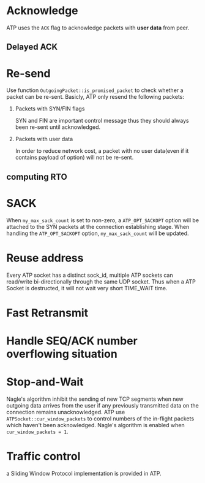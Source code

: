 # Acknowledge
ATP uses the `ACK` flag to acknowledge packets with **user data** from peer.

## Delayed ACK


# Re-send
Use function `OutgoingPacket::is_promised_packet` to check whether a packet can be re-sent. Basicly, ATP only resend the following packets:

1. Packets with SYN/FIN flags

	SYN and FIN are important control message thus they should always been re-sent until acknowledged.

2. Packets with user data

	In order to reduce network cost, a packet with no user data(even if it contains payload of option) will not be re-sent.


## computing RTO

# SACK
When `my_max_sack_count` is set to non-zero, a `ATP_OPT_SACKOPT` option will be attached to the SYN packets at the connection establishing stage. When handling the `ATP_OPT_SACKOPT` option, `my_max_sack_count` will be updated. 

# Reuse address
Every ATP socket has a distinct sock\_id, multiple ATP sockets can read/write bi-directionally through the same UDP socket. Thus when a ATP Socket is destructed, it will not wait very short TIME\_WAIT time.

# Fast Retransmit

# Handle SEQ/ACK number overflowing situation

# Stop-and-Wait
Nagle's algorithm inhibit the sending of new TCP segments when new outgoing data arrives from the user if any previously transmitted data on the connection remains unacknowledged.
ATP use `ATPSocket::cur_window_packets` to control numbers of the in-flight packets which haven't been acknowledged. Nagle's algorithm is enabled when `cur_window_packets = 1`.

# Traffic control
a Sliding Window Protocol implementation is provided in ATP.